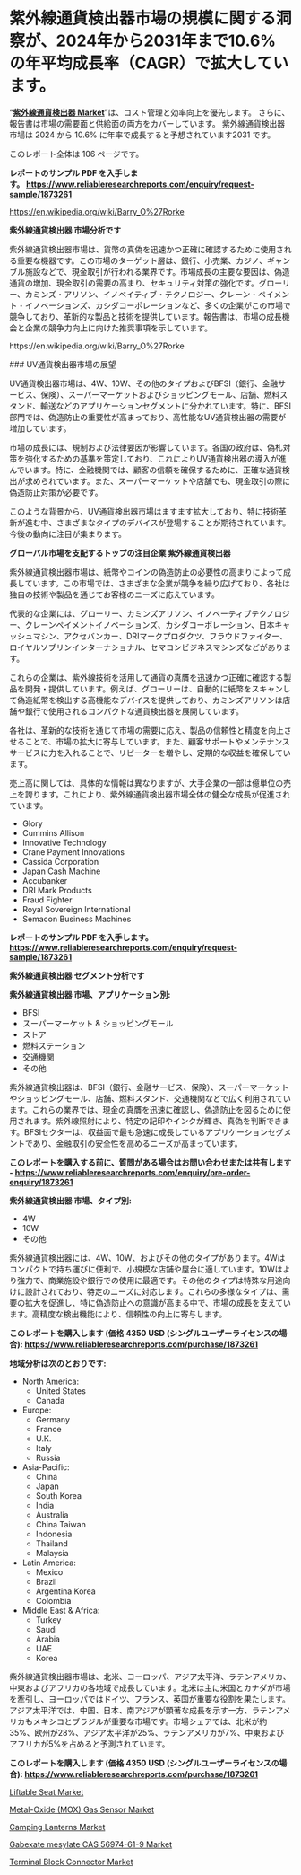 <p><h1>紫外線通貨検出器市場の規模に関する洞察が、2024年から2031年まで10.6%の年平均成長率（CAGR）で拡大しています。</h1></p><p>&ldquo;<strong><a href="https://www.reliableresearchreports.com/ultraviolet-currency-detector-r1873261">紫外線通貨検出器 Market</a></strong>&rdquo;は、コスト管理と効率向上を優先します。 さらに、報告書は市場の需要面と供給面の両方をカバーしています。 紫外線通貨検出器 市場は 2024 から 10.6% に年率で成長すると予想されています2031 です。</p>
<p>このレポート全体は 106 ページです。</p>
<p><strong>レポートのサンプル PDF を入手します。&nbsp;<a href="https://www.reliableresearchreports.com/enquiry/request-sample/1873261">https://www.reliableresearchreports.com/enquiry/request-sample/1873261</a></strong></p>
<p><a href="https://en.wikipedia.org/wiki/Barry_O%27Rorke">https://en.wikipedia.org/wiki/Barry_O%27Rorke</a></p>
<p><strong>紫外線通貨検出器 市場分析です</strong></p>
<p><p>紫外線通貨検出器市場は、貨幣の真偽を迅速かつ正確に確認するために使用される重要な機器です。この市場のターゲット層は、銀行、小売業、カジノ、ギャンブル施設などで、現金取引が行われる業界です。市場成長の主要な要因は、偽造通貨の増加、現金取引の需要の高まり、セキュリティ対策の強化です。グローリー、カミンズ・アリソン、イノベイティブ・テクノロジー、クレーン・ペイメント・イノベーションズ、カシダコーポレーションなど、多くの企業がこの市場で競争しており、革新的な製品と技術を提供しています。報告書は、市場の成長機会と企業の競争力向上に向けた推奨事項を示しています。</p></p>
<p>https://en.wikipedia.org/wiki/Barry_O%27Rorke</p>
<p><p>### UV通貨検出器市場の展望</p><p>UV通貨検出器市場は、4W、10W、その他のタイプおよびBFSI（銀行、金融サービス、保険）、スーパーマーケットおよびショッピングモール、店舗、燃料スタンド、輸送などのアプリケーションセグメントに分かれています。特に、BFSI部門では、偽造防止の重要性が高まっており、高性能なUV通貨検出器の需要が増加しています。</p><p>市場の成長には、規制および法律要因が影響しています。各国の政府は、偽札対策を強化するための基準を策定しており、これによりUV通貨検出器の導入が進んでいます。特に、金融機関では、顧客の信頼を確保するために、正確な通貨検出が求められています。また、スーパーマーケットや店舗でも、現金取引の際に偽造防止対策が必要です。</p><p>このような背景から、UV通貨検出器市場はますます拡大しており、特に技術革新が進む中、さまざまなタイプのデバイスが登場することが期待されています。今後の動向に注目が集まります。</p></p>
<p><strong>グローバル市場を支配するトップの注目企業 紫外線通貨検出器</strong></p>
<p><p>紫外線通貨検出器市場は、紙幣やコインの偽造防止の必要性の高まりによって成長しています。この市場では、さまざまな企業が競争を繰り広げており、各社は独自の技術や製品を通じてお客様のニーズに応えています。</p><p>代表的な企業には、グローリー、カミンズアリソン、イノベーティブテクノロジー、クレーンペイメントイノベーションズ、カシダコーポレーション、日本キャッシュマシン、アクセバンカー、DRIマークプロダクツ、フラウドファイター、ロイヤルソブリンインターナショナル、セマコンビジネスマシンズなどがあります。</p><p>これらの企業は、紫外線技術を活用して通貨の真贋を迅速かつ正確に確認する製品を開発・提供しています。例えば、グローリーは、自動的に紙幣をスキャンして偽造紙幣を検出する高機能なデバイスを提供しており、カミンズアリソンは店舗や銀行で使用されるコンパクトな通貨検出器を展開しています。</p><p>各社は、革新的な技術を通じて市場の需要に応え、製品の信頼性と精度を向上させることで、市場の拡大に寄与しています。また、顧客サポートやメンテナンスサービスに力を入れることで、リピーターを増やし、定期的な収益を確保しています。</p><p>売上高に関しては、具体的な情報は異なりますが、大手企業の一部は億単位の売上を誇ります。これにより、紫外線通貨検出器市場全体の健全な成長が促進されています。</p></p>
<p><ul><li>Glory</li><li>Cummins Allison</li><li>Innovative Technology</li><li>Crane Payment Innovations</li><li>Cassida Corporation</li><li>Japan Cash Machine</li><li>Accubanker</li><li>DRI Mark Products</li><li>Fraud Fighter</li><li>Royal Sovereign International</li><li>Semacon Business Machines</li></ul></p>
<p><strong>レポートのサンプル PDF を入手します。 <a href="https://www.reliableresearchreports.com/enquiry/request-sample/1873261">https://www.reliableresearchreports.com/enquiry/request-sample/1873261</a></strong></p>
<p><strong>紫外線通貨検出器 セグメント分析です</strong></p>
<p><strong>紫外線通貨検出器 市場、アプリケーション別:</strong></p>
<p><ul><li>BFSI</li><li>スーパーマーケット & ショッピングモール</li><li>ストア</li><li>燃料ステーション</li><li>交通機関</li><li>その他</li></ul></p>
<p><p>紫外線通貨検出器は、BFSI（銀行、金融サービス、保険）、スーパーマーケットやショッピングモール、店舗、燃料スタンド、交通機関などで広く利用されています。これらの業界では、現金の真贋を迅速に確認し、偽造防止を図るために使用されます。紫外線照射により、特定の記印やインクが輝き、真偽を判断できます。BFSIセクターは、収益面で最も急速に成長しているアプリケーションセグメントであり、金融取引の安全性を高めるニーズが高まっています。</p></p>
<p><strong>このレポートを購入する前に、質問がある場合はお問い合わせまたは共有します - <a href="https://www.reliableresearchreports.com/enquiry/pre-order-enquiry/1873261">https://www.reliableresearchreports.com/enquiry/pre-order-enquiry/1873261</a></strong></p>
<p><strong>紫外線通貨検出器 市場、タイプ別:</strong></p>
<p><ul><li>4W</li><li>10W</li><li>その他</li></ul></p>
<p><p>紫外線通貨検出器には、4W、10W、およびその他のタイプがあります。4Wはコンパクトで持ち運びに便利で、小規模な店舗や屋台に適しています。10Wはより強力で、商業施設や銀行での使用に最適です。その他のタイプは特殊な用途向けに設計されており、特定のニーズに対応します。これらの多様なタイプは、需要の拡大を促進し、特に偽造防止への意識が高まる中で、市場の成長を支えています。高精度な検出機能により、信頼性の向上に寄与します。</p></p>
<p><strong>このレポートを購入します (価格 4350 USD (シングルユーザーライセンスの場合): <a href="https://www.reliableresearchreports.com/purchase/1873261">https://www.reliableresearchreports.com/purchase/1873261</a></strong></p>
<p><strong>地域分析は次のとおりです:</strong></p>
<p><ul>
    <li>
        North America:
        <ul>
            <li>United States</li>
            <li>Canada</li>
        </ul>
    </li>
    <li>
        Europe:
        <ul>
            <li>Germany</li>
            <li>France</li>
            <li>U.K.</li>
            <li>Italy</li>
            <li>Russia</li>
        </ul>
    </li>
    <li>
        Asia-Pacific:
        <ul>
            <li>China</li>
            <li>Japan</li>
            <li>South Korea</li>
            <li>India</li>
            <li>Australia</li>
            <li>China Taiwan</li>
            <li>Indonesia</li>
            <li>Thailand</li>
            <li>Malaysia</li>
        </ul>
    </li>
    <li>
        Latin America:
        <ul>
            <li>Mexico</li>
            <li>Brazil</li>
            <li>Argentina Korea</li>
            <li>Colombia</li>
        </ul>
    </li>
    <li>
        Middle East & Africa:
        <ul>
            <li>Turkey</li>
            <li>Saudi</li>
            <li>Arabia</li>
            <li>UAE</li>
            <li>Korea</li>
        </ul>
    </li>
    </ul></p>
<p><p>紫外線通貨検出器市場は、北米、ヨーロッパ、アジア太平洋、ラテンアメリカ、中東およびアフリカの各地域で成長しています。北米は主に米国とカナダが市場を牽引し、ヨーロッパではドイツ、フランス、英国が重要な役割を果たします。アジア太平洋では、中国、日本、南アジアが顕著な成長を示す一方、ラテンアメリカもメキシコとブラジルが重要な市場です。市場シェアでは、北米が約35%、欧州が28%、アジア太平洋が25%、ラテンアメリカが7%、中東およびアフリカが5%を占めると予測されています。</p></p>
<p><strong>このレポートを購入します (価格 4350 USD (シングルユーザーライセンスの場合): <a href="https://www.reliableresearchreports.com/purchase/1873261">https://www.reliableresearchreports.com/purchase/1873261</a></strong></p>
<p><p><a href="https://medium.com/@julia.vaughan5768/liftable-seat-market-size-growth-and-industry-analysis-by-market-segmentation-and-regional-272b900270e8">Liftable Seat Market</a></p><p><a href="https://medium.com/@howelllesch2023/metal-oxide-mox-gas-sensor-market-trends-and-strategic-market-insights-2024-2031-7951de192795">Metal-Oxide (MOX) Gas Sensor Market</a></p><p><a href="https://github.com/mauripalmi/Market-Research-Report-List-5/blob/main/camping-lanterns-market.md">Camping Lanterns Market</a></p><p><a href="https://issuu.com/reportprime-2/docs/gabexate-mesylate-cas-56974-61-9-ma_35e245c86bbc05">Gabexate mesylate CAS 56974-61-9 Market</a></p><p><a href="https://www.linkedin.com/pulse/strategic-roadmap-success-global-terminal-block-connector-njh9e?trackingId=kftuxhQGRQyrxrPrXjcw0A%3D%3D">Terminal Block Connector Market</a></p></p>